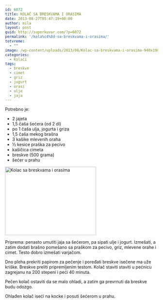 ```yaml
---
id: 6072
title: KOLAČ SA BRESKVAMA I ORASIMA
date: 2013-08-27T05:47:19+00:00
author: mila
layout: post
guid: http://superkuvar.com/?p=6072
permalink: '/kola%c4%8d-sa-breskvama-i-orasima/'
totvreme:
  - ""
image: /wp-content/uploads/2013/08/Kolac-sa-breskvama-i-orasima-940x198.jpg
categories:
  - Kolači
tags:
  - breskve
  - cimet
  - griz
  - jogurt
  - orasi
  - ulje
  - jaja
---
```

Potrebno je:

  * 2 jajeta
  * 1,5 čaša šećera (od 2 dl)
  * po 1 čaša ulja, jogurta i griza
  * 1,5 čaša mekog brašna
  * 3 kašike mlevenih oraha
  * ½ kesice praška za pecivo
  * kašičica cimeta
  * breskve (500 grama)
  * šećer u prahu

[<img class="alignnone size-medium wp-image-6074" src="//superkuvar.com/wp-content/uploads/2013/08/Kolac-sa-breskvama-i-orasima-300x225.jpg" alt="Kolac sa breskvama i orasima" width="300" height="225" />](//superkuvar.com/wp-content/uploads/2013/08/Kolac-sa-breskvama-i-orasima.jpg)

Priprema: penasto umutiti jaja sa šećerom, pa sipati ulje i jogurt. Izmešati, a zatim dodati brašno pomešano sa praškom za pecivo, griz, mlevene orahe i cimet. Testo dobro izmešati varjačom.

Dno pleha prekriti papirom za pečenje i poređati breskve isečene ma uže kriške. Breskve preliti pripremljenim testom. Kolač staviti staviti u pećnicu zagrejanu na 200 stepeni i peći 40 minuta.

Pečen kolač ostaviti da se malo ohladi, a zatim ga prevrnuti da breskve budu odozgo.

Ohlađen kolač iseći na kocke i posuti šećerom u prahu.